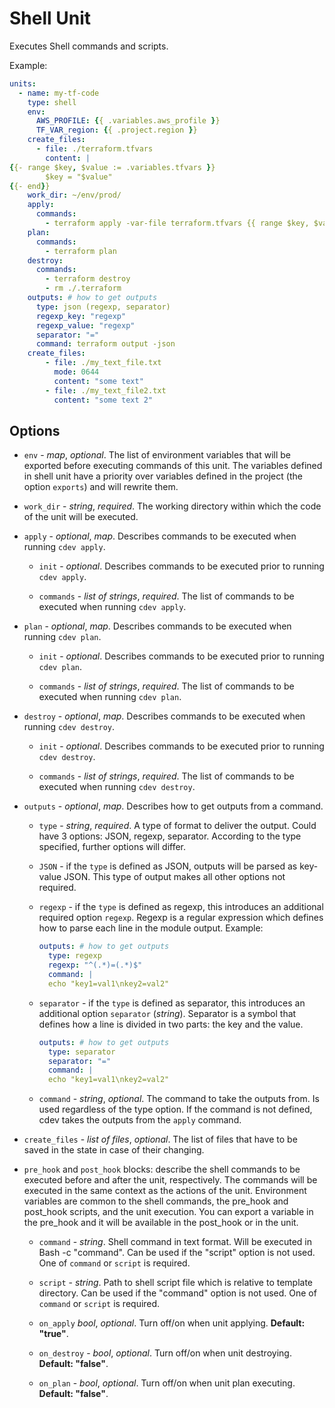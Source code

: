 # Shell Unit

Executes Shell commands and scripts. 

Example:

```yaml
units:
  - name: my-tf-code
    type: shell
    env: 
      AWS_PROFILE: {{ .variables.aws_profile }}
      TF_VAR_region: {{ .project.region }}
    create_files:
      - file: ./terraform.tfvars
        content: |
{{- range $key, $value := .variables.tfvars }}
        $key = "$value" 
{{- end}}
    work_dir: ~/env/prod/
    apply: 
      commands:
        - terraform apply -var-file terraform.tfvars {{ range $key, $value := .variables.vars_list }} -var="$key=$value"{{ end }}
    plan:
      commands:
        - terraform plan
    destroy:
      commands:
        - terraform destroy
        - rm ./.terraform
    outputs: # how to get outputs
      type: json (regexp, separator)
      regexp_key: "regexp"
      regexp_value: "regexp"
      separator: "="
      command: terraform output -json
    create_files:
        - file: ./my_text_file.txt
          mode: 0644
          content: "some text"
        - file: ./my_text_file2.txt
          content: "some text 2"
```

## Options

* `env` - *map*, *optional*. The list of environment variables that will be exported before executing commands of this unit. The variables defined in shell unit have a priority over variables defined in the project (the option `exports`) and will rewrite them.

* `work_dir` - *string*, *required*. The working directory within which the code of the unit will be executed.

* `apply` - *optional*, *map*. Describes commands to be executed when running `cdev apply`.

    * `init` - *optional*. Describes commands to be executed prior to running `cdev apply`.

    * `commands` - *list of strings*, *required*. The list of commands to be executed when running `cdev apply`.

* `plan` - *optional*, *map*. Describes commands to be executed when running `cdev plan`.

    * `init` - *optional*. Describes commands to be executed prior to running `cdev plan`.
    
    * `commands` - *list of strings*, *required*. The list of commands to be executed when running `cdev plan`.

* `destroy` - *optional*, *map*. Describes commands to be executed when running `cdev destroy`.

    * `init` - *optional*. Describes commands to be executed prior to running `cdev destroy`.

    * `commands` - *list of strings*, *required*. The list of commands to be executed when running `cdev destroy`.

* `outputs` - *optional*, *map*. Describes how to get outputs from a command.

    * `type` - *string*, *required*. A type of format to deliver the output. Could have 3 options: JSON, regexp, separator. According to the type specified, further options will differ.

    * `JSON` - if the `type` is defined as JSON, outputs will be parsed as key-value JSON. This type of output makes all other options not required.

    * `regexp` - if the `type` is defined as regexp, this introduces an additional required option `regexp`. Regexp is a regular expression which defines how to parse each line in the module output. Example:

        ```yaml
        outputs: # how to get outputs
          type: regexp
          regexp: "^(.*)=(.*)$"
          command: | 
          echo "key1=val1\nkey2=val2"
        ```

    * `separator` - if the `type` is defined as separator, this introduces an additional option `separator` (*string*). Separator is a symbol that defines how a line is divided in two parts: the key and the value.

        ```yaml
        outputs: # how to get outputs
          type: separator
          separator: "="
          command: |
          echo "key1=val1\nkey2=val2"
        ```
    * `command` - *string*, *optional*. The command to take the outputs from. Is used regardless of the type option. If the command is not defined, cdev takes the outputs from the `apply` command.

* `create_files` - *list of files*, *optional*. The list of files that have to be saved in the state in case of their changing.

* `pre_hook` and `post_hook` blocks: describe the shell commands to be executed before and after the unit, respectively. The commands will be executed in the same context as the actions of the unit. Environment variables are common to the shell commands, the pre_hook and post_hook scripts, and the unit execution. You can export a variable in the pre_hook and it will be available in the post_hook or in the unit.

    * `command` - *string*. Shell command in text format. Will be executed in Bash -c "command". Can be used if the "script" option is not used. One of `command` or `script` is required.

    * `script` - *string*. Path to shell script file which is relative to template directory. Can be used if the "command" option is not used. One of `command` or `script` is required.

    * `on_apply` *bool*, *optional*. Turn off/on when unit applying. **Default: "true"**.

    * `on_destroy` - *bool*, *optional*. Turn off/on when unit destroying. **Default: "false"**.

    * `on_plan` - *bool*, *optional*. Turn off/on when unit plan executing. **Default: "false"**.
